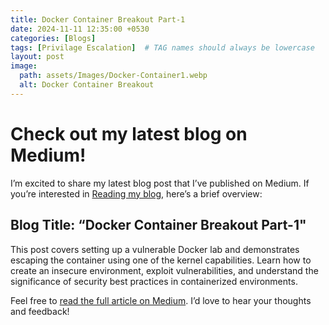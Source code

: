 ```yaml
---
title: Docker Container Breakout Part-1
date: 2024-11-11 12:35:00 +0530
categories: [Blogs]
tags: [Privilage Escalation]  # TAG names should always be lowercase
layout: post
image:
  path: assets/Images/Docker-Container1.webp
  alt: Docker Container Breakout
---
```


# Check out my latest blog on Medium! 

I’m excited to share my latest blog post that I’ve published on Medium. If you’re interested in [Reading my blog](https://medium.com/@xUr00U/docker-container-breakout-part-1-d364fede4209), here’s a brief overview:

## Blog Title: “Docker Container Breakout Part-1"

This post covers setting up a vulnerable Docker lab and demonstrates escaping the container using one of the kernel capabilities. Learn how to create an insecure environment, exploit vulnerabilities, and understand the significance of security best practices in containerized environments.

Feel free to [read the full article on Medium](https://medium.com/@xUr00U/docker-container-breakout-part-1-d364fede4209). I’d love to hear your thoughts and feedback!
